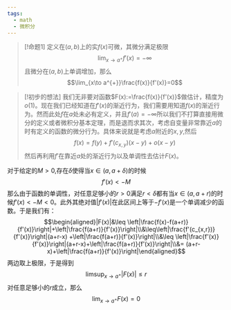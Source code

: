```yaml
---
tags:
  - math
  - 微积分
---
```


> [!命题1]
> 定义在$(a,b)$上的实$f(x)$可微，其微分满足极限$$\lim_{x\to a^{+}}f'(x)=-\infty$$且微分在$(a,b)$上单调增加，那么$$\lim_{x\to a^{+}}\frac{f(x)}{f'(x)}=0$$

> [!初步的想法]
> 我们无非要对函数$F(x):=\frac{f(x)}{f'(x)}$做估计，精度为$o(1)$。现在我们已经知道在$f'(x)$的渐近行为，我们需要用知道$f(x)$的渐近行为。然而此处$f$在$a$处未必有定义，并且$f'(a)=-\infty$所以我们不打算直接用微分的定义或者微积分基本定理，而是退而求其次，考虑自变量非常靠近$a$的时有定义的函数的微分行为。具体来说就是考虑$a$附近的$x,y$,然后$$f(x)=f(y)+f'(c_{x,y})(x-y)+o(x-y)$$然后再利用$f'$在靠近$a$处的渐近行为以及单调性去估计$F(x)$。


对于给定的$M>0$,存在$\delta$使得当$x\in (a,a+\delta)$的时候$$f'(x)<-M$$那么由于函数的单调性，对任意足够小的$r>0$满足$r<\delta$都有当$x \in (a,a+r)$的时候$f'(x)<-M<0$。此外其绝对值$|f'(x)|$在此区间上等于$-f'(x)$是一个单调减少的函数。于是我们有：$$\begin{aligned}|F(x)|&\leq \left|\frac{f(x)-f(a+r)}{f'(x)}\right|+\left|\frac{f(a+r)}{f'(x)}\right|\\&\leq\left|\frac{f'(c_{x,r})}{f'(x)}\right|(a+r-x) +\left|\frac{f(a+r)}{f'(x)}\right|\\&\leq \left|\frac{f'(x)}{f'(x)}\right|(a+r-x)+\left|\frac{f(a+r)}{f'(x)}\right|\\&= (a+r-x)+\left|\frac{f(a+r)}{f'(x)}\right|\end{aligned}$$
两边取上极限，于是得到$$\limsup_{x\to a^{+}}|F(x)|\leq r$$对任意足够小的$r$成立，那么$$\lim_{x\to a^{+}}F(x)=0$$

